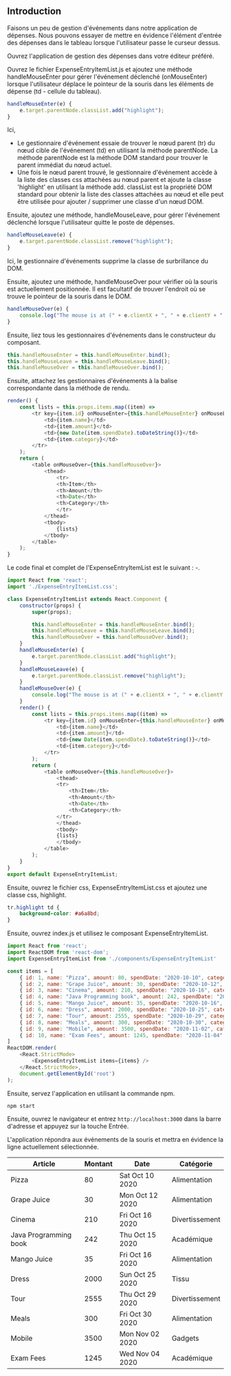 ## Introduction

Faisons un peu de gestion d'événements dans notre application de dépenses. Nous pouvons essayer de mettre en évidence l'élément d'entrée des dépenses dans le tableau lorsque l'utilisateur passe le curseur dessus.

Ouvrez l'application de gestion des dépenses dans votre éditeur préféré.

Ouvrez le fichier ExpenseEntryItemList.js et ajoutez une méthode handleMouseEnter pour gérer l'événement déclenché (onMouseEnter) lorsque l'utilisateur déplace le pointeur de la souris dans les éléments de dépense (td - cellule du tableau).

```js
handleMouseEnter(e) { 
    e.target.parentNode.classList.add("highlight");
}
```

Ici,

- Le gestionnaire d'événement essaie de trouver le nœud parent (tr) du nœud cible de l'événement (td) en utilisant la méthode parentNode. La méthode parentNode est la méthode DOM standard pour trouver le parent immédiat du nœud actuel.
- Une fois le nœud parent trouvé, le gestionnaire d'événement accède à la liste des classes css attachées au nœud parent et ajoute la classe 'highlight' en utilisant la méthode add. classList est la propriété DOM standard pour obtenir la liste des classes attachées au nœud et elle peut être utilisée pour ajouter / supprimer une classe d'un nœud DOM.

Ensuite, ajoutez une méthode, handleMouseLeave, pour gérer l'événement déclenché lorsque l'utilisateur quitte le poste de dépenses.

```js
handleMouseLeave(e) { 
    e.target.parentNode.classList.remove("highlight"); 
}
```

Ici, le gestionnaire d'événements supprime la classe de surbrillance du DOM.

Ensuite, ajoutez une méthode, handleMouseOver pour vérifier où la souris est actuellement positionnée. Il est facultatif de trouver l'endroit où se trouve le pointeur de la souris dans le DOM.

```js
handleMouseOver(e) { 
    console.log("The mouse is at (" + e.clientX + ", " + e.clientY + ")"); 
}
```

Ensuite, liez tous les gestionnaires d'événements dans le constructeur du composant.

```js
this.handleMouseEnter = this.handleMouseEnter.bind(); 
this.handleMouseLeave = this.handleMouseLeave.bind(); 
this.handleMouseOver = this.handleMouseOver.bind();
```

Ensuite, attachez les gestionnaires d'événements à la balise correspondante dans la méthode de rendu.

```js
render() {
    const lists = this.props.items.map((item) =>
        <tr key={item.id} onMouseEnter={this.handleMouseEnter} onMouseLeave={this.handleMouseLeave}>
            <td>{item.name}</td>
            <td>{item.amount}</td>
            <td>{new Date(item.spendDate).toDateString()}</td>
            <td>{item.category}</td>
        </tr>
    );
    return (
        <table onMouseOver={this.handleMouseOver}>
            <thead>
                <tr>
                <th>Item</th>
                <th>Amount</th>
                <th>Date</th>
                <th>Category</th>
                </tr>
            </thead>
            <tbody>
                {lists}
            </tbody>
        </table>
    );
}
```

Le code final et complet de l'ExpenseEntryItemList est le suivant : -.

```js
import React from 'react';
import './ExpenseEntryItemList.css';

class ExpenseEntryItemList extends React.Component {
    constructor(props) {
        super(props);

        this.handleMouseEnter = this.handleMouseEnter.bind();
        this.handleMouseLeave = this.handleMouseLeave.bind();
        this.handleMouseOver = this.handleMouseOver.bind();
    }
    handleMouseEnter(e) {
        e.target.parentNode.classList.add("highlight");
    }
    handleMouseLeave(e) {
        e.target.parentNode.classList.remove("highlight");
    }
    handleMouseOver(e) {
        console.log("The mouse is at (" + e.clientX + ", " + e.clientY + ")");
    }
    render() {
        const lists = this.props.items.map((item) =>
            <tr key={item.id} onMouseEnter={this.handleMouseEnter} onMouseLeave={this.handleMouseLeave}>
                <td>{item.name}</td>
                <td>{item.amount}</td>
                <td>{new Date(item.spendDate).toDateString()}</td>
                <td>{item.category}</td>
            </tr>
        );
        return (
            <table onMouseOver={this.handleMouseOver}>
                <thead>
                <tr>
                    <th>Item</th>
                    <th>Amount</th>
                    <th>Date</th>
                    <th>Category</th>
                </tr>
                </thead>
                <tbody>
                {lists}
                </tbody>
            </table>
        );
    }
}
export default ExpenseEntryItemList;
```

Ensuite, ouvrez le fichier css, ExpenseEntryItemList.css et ajoutez une classe css, highlight.

```css
tr.highlight td { 
    background-color: #a6a8bd; 
}
```

Ensuite, ouvrez index.js et utilisez le composant ExpenseEntryItemList.

```js
import React from 'react';
import ReactDOM from 'react-dom';
import ExpenseEntryItemList from './components/ExpenseEntryItemList'

const items = [
    { id: 1, name: "Pizza", amount: 80, spendDate: "2020-10-10", category: "Food" },
    { id: 2, name: "Grape Juice", amount: 30, spendDate: "2020-10-12", category: "Food" },
    { id: 3, name: "Cinema", amount: 210, spendDate: "2020-10-16", category: "Entertainment" },
    { id: 4, name: "Java Programming book", amount: 242, spendDate: "2020-10-15", category: "Academic" },
    { id: 5, name: "Mango Juice", amount: 35, spendDate: "2020-10-16", category: "Food" },
    { id: 6, name: "Dress", amount: 2000, spendDate: "2020-10-25", category: "Cloth" },
    { id: 7, name: "Tour", amount: 2555, spendDate: "2020-10-29", category: "Entertainment" },
    { id: 8, name: "Meals", amount: 300, spendDate: "2020-10-30", category: "Food" },
    { id: 9, name: "Mobile", amount: 3500, spendDate: "2020-11-02", category: "Gadgets" },
    { id: 10, name: "Exam Fees", amount: 1245, spendDate: "2020-11-04", category: "Academic" }
]
ReactDOM.render(
    <React.StrictMode>
        <ExpenseEntryItemList items={items} />
    </React.StrictMode>,
    document.getElementById('root')
);
```

Ensuite, servez l'application en utilisant la commande npm.

```bash
npm start
```

Ensuite, ouvrez le navigateur et entrez ```http://localhost:3000``` dans la barre d'adresse et appuyez sur la touche Entrée.

L'application répondra aux événements de la souris et mettra en évidence la ligne actuellement sélectionnée.

| **Article** | **Montant** | **Date** | **Catégorie** |
| --- | --- | --- | --- |
| Pizza | 80 | Sat Oct 10 2020 | Alimentation |
| Grape Juice | 30 | Mon Oct 12 2020 | Alimentation |
| Cinema | 210 | Fri Oct 16 2020 | Divertissement |
| Java Programming book | 242 | Thu Oct 15 2020 | Académique |
| Mango Juice | 35 | Fri Oct 16 2020 | Alimentation |
| Dress | 2000 | Sun Oct 25 2020 | Tissu |
| Tour | 2555 | Thu Oct 29 2020 | Divertissement |
| Meals | 300 | Fri Oct 30 2020 | Alimentation |
| Mobile | 3500 | Mon Nov 02 2020 | Gadgets |
| Exam Fees | 1245 | Wed Nov 04 2020 | Académique |